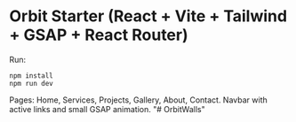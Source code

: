 # Orbit Starter (React + Vite + Tailwind + GSAP + React Router)

Run:
```
npm install
npm run dev
```
Pages: Home, Services, Projects, Gallery, About, Contact. Navbar with active links and small GSAP animation.
"# OrbitWalls" 
